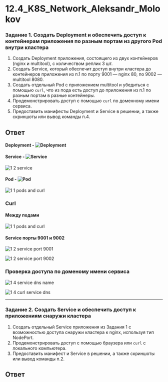 # 12.4_K8S_Network_Aleksandr_Molokov

### Задание 1. Создать Deployment и обеспечить доступ к контейнерам приложения по разным портам из другого Pod внутри кластера

1. Создать Deployment приложения, состоящего из двух контейнеров (nginx и multitool), с количеством реплик 3 шт.
2. Создать Service, который обеспечит доступ внутри кластера до контейнеров приложения из п.1 по порту 9001 — nginx 80, по 9002 — multitool 8080.
3. Создать отдельный Pod с приложением multitool и убедиться с помощью `curl`, что из пода есть доступ до приложения из п.1 по разным портам в разные контейнеры.
4. Продемонстрировать доступ с помощью `curl` по доменному имени сервиса.
5. Предоставить манифесты Deployment и Service в решении, а также скриншоты или вывод команды п.4.

## Ответ

#### Deployment - ![Deployment]()

#### Service - ![Service]()

![1 2 service](https://github.com/ALEMOLOKOV/12.4_K8S_Network_Aleksandr_Molokov/assets/109212419/5dfb9913-10b5-4c33-be76-bb33cac56a9a)

#### Pod - ![Pod]()

![1 1 pods and curl](https://github.com/ALEMOLOKOV/12.4_K8S_Network_Aleksandr_Molokov/assets/109212419/022a3b15-c142-42fc-be9c-785ebfc3cd79)

### Curl

#### Между подами

![1 1 pods and curl](https://github.com/ALEMOLOKOV/12.4_K8S_Network_Aleksandr_Molokov/assets/109212419/aec2be7b-3453-421b-9a80-c8f120191bcf)

#### Service порты 9001 и 9002

![1 2 service port 9001](https://github.com/ALEMOLOKOV/12.4_K8S_Network_Aleksandr_Molokov/assets/109212419/9f7e9945-291b-46ca-b097-051172de6274)

![1 2 service port 9002](https://github.com/ALEMOLOKOV/12.4_K8S_Network_Aleksandr_Molokov/assets/109212419/8079da0c-a4ca-4b0f-a1e7-ed24cb8db986)


### Проверка доступа по доменому имени сервиса

![1 4 service dns name](https://github.com/ALEMOLOKOV/12.4_K8S_Network_Aleksandr_Molokov/assets/109212419/4f51d0ac-9ce5-4f02-958e-82916cb8a557)

![1 4 curl service dns](https://github.com/ALEMOLOKOV/12.4_K8S_Network_Aleksandr_Molokov/assets/109212419/94d1c1b9-de40-498e-a628-13cc6b6567f8)

------

### Задание 2. Создать Service и обеспечить доступ к приложениям снаружи кластера

1. Создать отдельный Service приложения из Задания 1 с возможностью доступа снаружи кластера к nginx, используя тип NodePort.
2. Продемонстрировать доступ с помощью браузера или `curl` с локального компьютера.
3. Предоставить манифест и Service в решении, а также скриншоты или вывод команды п.2.

## Ответ

